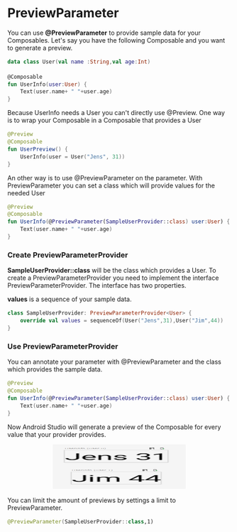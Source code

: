 # PreviewParameter

You can use **@PreviewParameter** to provide sample data for your Composables.
Let's say you have the following Composable and you want to generate a preview.

```kotlin
data class User(val name :String,val age:Int)

@Composable
fun UserInfo(user:User) {
    Text(user.name+ " "+user.age)
}
```

Because UserInfo needs a User you can't directly use @Preview.
One way is to wrap your Composable in a Composable that provides a User

```kotlin
@Preview
@Composable
fun UserPreview() {
    UserInfo(user = User("Jens", 31))
}
```

An other way is to use @PreviewParameter on the parameter. With PreviewParameter you can set a class
which will provide values for the needed User

```kotlin
@Preview
@Composable
fun UserInfo(@PreviewParameter(SampleUserProvider::class) user:User) {
    Text(user.name+ " "+user.age)
}
```
### Create PreviewParameterProvider

**SampleUserProvider::class** will be the class which provides a User.
To create a PreviewParameterProvider you need to implement the interface PreviewParameterProvider.
The interface has two properties.

**values** is a sequence of your sample data.

```kotlin
class SampleUserProvider: PreviewParameterProvider<User> {
    override val values = sequenceOf(User("Jens",31),User("Jim",44))
}
```

### Use PreviewParameterProvider
You can annotate your parameter with @PreviewParameter and the class which provides the sample data.

```kotlin
@Preview
@Composable
fun UserInfo(@PreviewParameter(SampleUserProvider::class) user:User) {
    Text(user.name+ " "+user.age)
}
```

Now Android Studio will generate a preview of the Composable for every value that your provider provides.

<p align="center">
  <img src ="../../../images/general/preview/previewParam1.png"  height=100 width=300 />
</p>

You can limit the amount of previews by settings a limit to PreviewParameter.

```kotlin
@PreviewParameter(SampleUserProvider::class,1)
```
